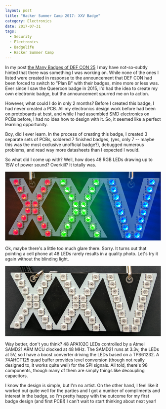 ```yaml
---
layout: post
title: "Hacker Summer Camp 2017: XXV Badge"
category: Electronics
date: 2017-07-31
tags:
  - Security
  - Electronics
  - Badgelife
  - Hacker Summer Camp
---
```


In my post [the Many Badges of DEF CON 25](/2017/07/07/the-many-badges-of-def-con-25.html)
I may have not-so-subtly hinted that there was something I was working on.
While none of the ones I listed were created in response to the announcement
that DEF CON had been forced to switch to "Plan B" with their badges, mine more
or less was.  Ever since I saw the Queercon badge in 2015, I'd had the idea to
create my own electronic badge, but the announcement spurred me on to action.

However, what could I do in only 2 months?  Before I created this badge, I had
never created a PCB.  All my electronics design work before had been on protoboards at
best, and while I had assembled SMD electronics on PCBs before, I had no idea
how to design with it.  So, it seemed like a perfect learning opportunity.

Boy, did I ever learn.  In the process of creating this badge, I created 3
separate sets of PCBs, soldered 7 finished badges, (yes, only 7 -- maybe this
was the most exclusive unofficial badge?), debugged numerous problems, and read
way more datasheets than I expected I would.

So what did I come up with?  Well, how does 48 RGB LEDs drawing up to 15W of
power sound?  Overkill?  It totally was.

![Badge RGB](/img/blog/hsc2017/badge_rgb.jpg)

Ok, maybe there's a little too much glare there.  Sorry.  It turns out that
pointing a cell phone at 48 LEDs rarely results in a quality photo.  Let's try
it again without the blinding light.

![Finished Badge](/img/blog/hsc2017/finished_badge.jpg)

Way better, don't you think?  48 APA102C LEDs controlled by a Atmel SAMD21 ARM
MCU clocked at 48 MHz.  The SAMD21 runs at 3.3v, the LEDs at 5V, so I have a
boost converter driving the LEDs based on a TPS61232.  A 74AHCT125 quad buffer
provides level conversion (though not really designed to, it works quite well)
for the SPI signals.  All told, there's 98 components, though many of them are
simply things like decoupling capacitors.

I know the design is simple, but I'm no artist.  On the other hand, I feel like
it worked out quite well for the parties and I got a number of compliments and
interest in the badge, so I'm pretty happy with the outcome for my first badge
design (and first PCB!)  I can't wait to start thinking about next year!
